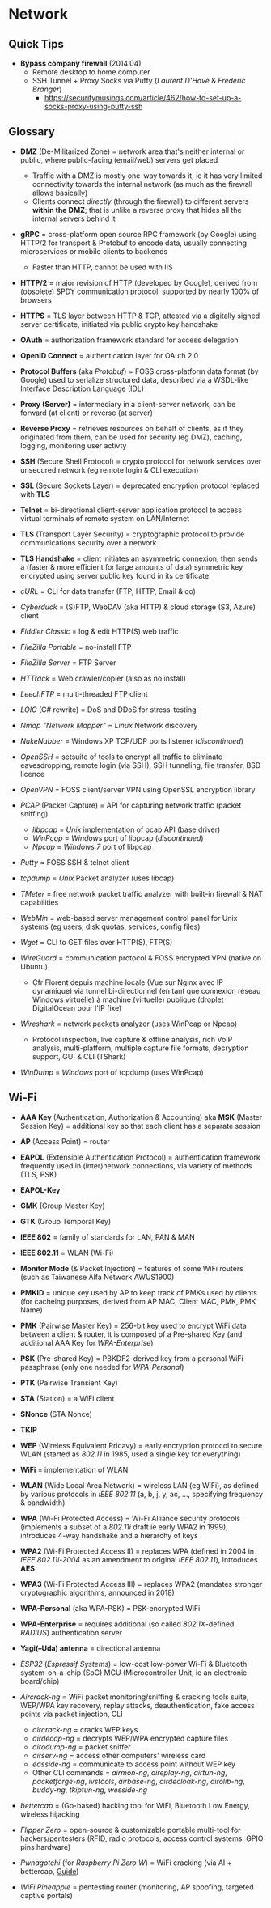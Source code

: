 # Network

## Quick Tips

* **Bypass company firewall** (2014.04)
  * Remote desktop to home computer
  * SSH Tunnel + Proxy Socks via Putty (_Laurent D'Havé_ & _Frédéric Branger_)
    * <https://securitymusings.com/article/462/how-to-set-up-a-socks-proxy-using-putty-ssh>

## Glossary

* **DMZ** (De-Militarized Zone) = network area that's neither internal or public, where public-facing (email/web) servers get placed
  * Traffic with a DMZ is mostly one-way towards it, ie it has very limited connectivity towards the internal network (as much as the firewall allows basically)
  * Clients connect _directly_ (through the firewall) to different servers **within the DMZ**; that is unlike a reverse proxy that hides all the internal servers behind it
* **gRPC** = cross-platform open source RPC framework (by Google) using HTTP/2 for transport & Protobuf to encode data, usually connecting microservices or mobile clients to backends
  * Faster than HTTP, cannot be used with IIS
* **HTTP/2** = major revision of HTTP (developed by Google), derived from (obsolete) SPDY communication protocol, supported by nearly 100% of browsers
* **HTTPS** = TLS layer between HTTP & TCP, attested via a digitally signed server certificate, initiated via public crypto key handshake
* **OAuth** = authorization framework standard for access delegation
* **OpenID Connect** = authentication layer for OAuth 2.0
* **Protocol Buffers** (aka _Protobuf_) = FOSS cross-platform data format (by Google) used to serialize structured data, described via a WSDL-like Interface Description Language (IDL)
* **Proxy (Server)** = intermediary in a client-server network, can be forward (at client) or reverse (at server)
* **Reverse Proxy** = retrieves resources on behalf of clients, as if they originated from them, can be used for security (eg DMZ), caching, logging, monitoring user activty
* **SSH** (Secure Shell Protocol) = crypto protocol for network services over unsecured network (eg remote login & CLI execution)
* **SSL** (Secure Sockets Layer) = deprecated encryption protocol replaced with **TLS**
* **Telnet** = bi-directional client-server application protocol to access virtual terminals of remote system on LAN/Internet
* **TLS** (Transport Layer Security) = cryptographic protocol to provide communications security over a network
* **TLS Handshake** = client initiates an asymmetric connexion, then sends a (faster & more efficient for large amounts of data) symmetric key encrypted using server public key found in its certificate

* _cURL_ = CLI for data transfer (FTP, HTTP, Email & co)
* _Cyberduck_ = (S)FTP, WebDAV (aka HTTP) & cloud storage (S3, Azure) client
* _Fiddler Classic_ = log & edit HTTP(S) web traffic
* _FileZilla Portable_ = no-install FTP
* _FileZilla Server_ = FTP Server
* _HTTrack_ = Web crawler/copier (also as no install)
* _LeechFTP_ = multi-threaded FTP client
* _LOIC_ (C# rewrite) = DoS and DDoS for stress-testing
* _Nmap "Network Mapper"_ = _Linux_ Network discovery
* _NukeNabber_ = Windows XP TCP/UDP ports listener (_discontinued_)
* _OpenSSH_ = setsuite of tools to encrypt all traffic to eliminate eavesdropping, remote login (via SSH), SSH tunneling, file transfer, BSD licence
* _OpenVPN_ = FOSS client/server VPN using OpenSSL encryption library
* _PCAP_ (Packet Capture) = API for capturing network traffic (packet sniffing)
  * _libpcap_ = _Unix_ implementation of pcap API (base driver)
  * _WinPcap_ = _Windows_ port of libpcap (_discontinued_)
  * _Npcap_ = _Windows 7_ port of libpcap
* _Putty_ = FOSS SSH & telnet client
* _tcpdump_ = _Unix_ Packet analyzer (uses libcap)
* _TMeter_ = free network packet traffic analyzer with built-in firewall & NAT capabilities
* _WebMin_ = web-based server management control panel for Unix systems (eg users, disk quotas, services, config files)
* _Wget_ = CLI to GET files over HTTP(S), FTP(S)
* _WireGuard_ = communication protocol & FOSS encrypted VPN (native on Ubuntu)
  * Cfr Florent depuis machine locale (Vue sur Nginx avec IP dynamique) via tunnel bi-directionnel (en tant que connexion réseau Windows virtuelle) à machine (virtuelle) publique (droplet DigitalOcean pour l'IP fixe)
* _Wireshark_ = network packets analyzer (uses WinPcap or Npcap)
  * Protocol inspection, live capture & offline analysis, rich VoIP analysis, multi-platform, multiple capture file formats, decryption support, GUI & CLI (TShark)
* _WinDump_ = _Windows_ port of tcpdump (uses WinPcap)

## Wi-Fi

* **AAA Key** (Authentication, Authorization & Accounting) aka **MSK** (Master Session Key) = additional key so that each client has a separate session
* **AP** (Access Point) = router
* **EAPOL** (Extensible Authentication Protocol) = authentication framework frequently used in (inter)network connections, via variety of methods (TLS, PSK)
* **EAPOL-Key**
* **GMK** (Group Master Key)
* **GTK** (Group Temporal Key)
* **IEEE 802** = family of standards for LAN, PAN & MAN
* **IEEE 802.11** = WLAN (Wi-Fi)
* **Monitor Mode** (& Packet Injection) = features of some WiFi routers (such as Taiwanese Alfa Network AWUS1900)
* **PMKID** = unique key used by AP to keep track of PMKs used by clients (for cacheing purposes, derived from AP MAC, Client MAC, PMK, PMK Name)
* **PMK** (Pairwise Master Key) = 256-bit key used to encrypt WiFi data between a client & router, it is composed of a Pre-shared Key (and additional AAA Key for _WPA-Enterprise_)
* **PSK** (Pre-shared Key) = PBKDF2-derived key from a personal WiFi passphrase (only one needed for _WPA-Personal_)
* **PTK** (Pairwise Transient Key)
* **STA** (Station) = a WiFi client
* **SNonce** (STA Nonce)
* **TKIP**
* **WEP** (Wireless Equivalent Pricavy) = early encryption protocol to secure WLAN (started as _802.11_ in 1985, used a single key for everything)
* **WiFi** = implementation of WLAN
* **WLAN** (Wide Local Area Network) = wireless LAN (eg WiFi), as defined by various protocols in _IEEE 802.11_ (a, b, j, y, ac, …, specifying frequency & bandwidth)
* **WPA** (Wi-Fi Protected Access) = Wi-Fi Alliance security protocols (implements a subset of a _802.11i_ draft ie early WPA2 in 1999), introduces 4-way handshake and a hierarchy of keys
* **WPA2** (Wi-Fi Protected Access II) = replaces WPA (defined in 2004 in _IEEE 802.11i-2004_ as an amendment to original _IEEE 802.11_), introduces **AES**
* **WPA3** (Wi-Fi Protected Access III) = replaces WPA2 (mandates stronger cryptographic algorithms, announced in 2018)
* **WPA-Personal** (aka WPA-PSK) = PSK-encrypted WiFi
* **WPA-Enterprise** = requires additional (so called _802.1X_-defined _RADIUS_) authentication server
* **Yagi(–Uda) antenna** = directional antenna

* _ESP32_ (_Espressif Systems_) = low-cost low-power Wi-Fi & Bluetooth system-on-a-chip (SoC) MCU (Microcontroller Unit, ie an electronic board/chip)

* _Aircrack-ng_ = WiFi packet monitoring/sniffing & cracking tools suite, WEP/WPA key recovery, replay attacks, deauthentication, fake access points via packet injection, CLI
  * _aircrack-ng_ = cracks WEP keys
  * _airdecap-ng_ = decrypts WEP/WPA encrypted capture files
  * _airodump-ng_ = packet sniffer
  * _airserv-ng_ = access other computers' wireless card
  * _easside-ng_ = communicate to access point without WEP key
  * Other CLI commands = _airmon-ng_, _aireplay-ng_, _airtun-ng_, _packetforge-ng_, _ivstools_, _airbase-ng_, _airdecloak-ng_, _airolib-ng_, _buddy-ng_, _tkiptun-ng_, _wesside-ng_
* _bettercap_ = (Go-based) hacking tool for WiFi, Bluetooth Low Energy, wireless hijacking
* _Flipper Zero_ = open-source & customizable portable multi-tool for hackers/pentesters (RFID, radio protocols, access control systems, GPIO pins hardware)
* _Pwnagotchi_ (for _Raspberry Pi Zero W_) = WiFi cracking (via AI + bettercap, [Guide](https://www.reddit.com/r/pwnagotchi/comments/sl2rv1/guerrilla_guide_to_pwnagotchi_v1552022))
* _WiFi Pineapple_ = pentesting router (monitoring, AP spoofing, targeted captive portals)
